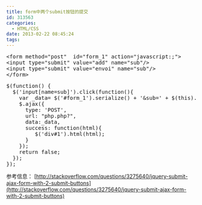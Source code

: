 ```yaml
---
title: form中两个submit按钮的提交
id: 313563
categories:
  - HTML/CSS
date: 2013-02-22 08:45:24
tags:
---
```


  
<pre class="lang:xhtml decode:true " >&lt;form method="post"  id="form_1" action="javascript:;"&gt;
&lt;input type="submit" value="add" name="sub"/&gt;
&lt;input type="submit" value="envoi" name="sub"/&gt;
&lt;/form&gt;</pre> 

<pre class="lang:js decode:true " >$(function() {
  $('input[name=sub]').click(function(){
    var _data= $('#form_1').serialize() + '&amp;sub=' + $(this).val();
    $.ajax({
      type: 'POST',
      url: "php.php?",
      data:_data,
      success: function(html){
         $('div#1').html(html);
      }
    });
    return false;
  });
});</pre> 

 参考信息： [http://stackoverflow.com/questions/3275640/jquery-submit-ajax-form-with-2-submit-buttons](http://stackoverflow.com/questions/3275640/jquery-submit-ajax-form-with-2-submit-buttons)